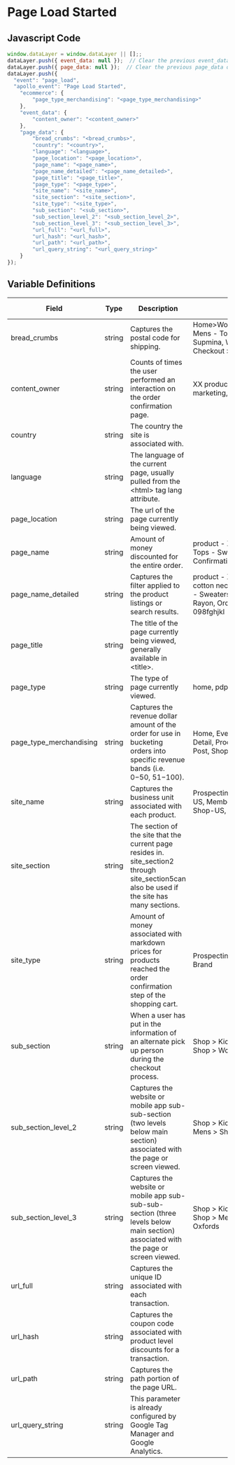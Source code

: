 # Page Load Started

### 

## Javascript Code
```js
window.dataLayer = window.dataLayer || [];;
dataLayer.push({ event_data: null });  // Clear the previous event_data object.;
dataLayer.push({ page_data: null });  // Clear the previous page_data object.
dataLayer.push({
  "event": "page_load",
  "apollo_event": "Page Load Started",
    "ecommerce": {
        "page_type_merchandising": "<page_type_merchandising>"
    },
    "event_data": {
        "content_owner": "<content_owner>"
    },
    "page_data": {
        "bread_crumbs": "<bread_crumbs>",
        "country": "<country>",
        "language": "<language>",
        "page_location": "<page_location>",
        "page_name": "<page_name>",
        "page_name_detailed": "<page_name_detailed>",
        "page_title": "<page_title>",
        "page_type": "<page_type>",
        "site_name": "<site_name>",
        "site_section": "<site_section>",
        "site_type": "<site_type>",
        "sub_section": "<sub_section>",
        "sub_section_level_2": "<sub_section_level_2>",
        "sub_section_level_3": "<sub_section_level_3>",
        "url_full": "<url_full>",
        "url_hash": "<url_hash>",
        "url_path": "<url_path>",
        "url_query_string": "<url_query_string>"
    }
});
```

## Variable Definitions

|Field|Type|Description|Example|Pattern|Min Length|Max Length|Minimum|Maximum|Multiple Of|
| --- | --- | --- | --- | --- | --- | --- | --- | --- | --- |
|bread_crumbs|string|Captures the postal code for shipping.|Home&gt;Women&gt;Tops&gt;Sweaters, Mens - Tops - Sweaters - Supmina, Wool, Rayon, Checkout &gt; Order Thank You|||||||
|content_owner|string|Counts of times the user performed an interaction on the order confirmation page.|XX product management, marketing, vendor name|||||||
|country|string|The country the site is associated with.||||||||
|language|string|The language of the current page, usually pulled from the &lt;html&gt; tag lang attribute.||||||||
|page_location|string|The url of the page currently being viewed.||||||||
|page_name|string|Amount of money discounted for the entire order.|product - XYZ123, Mens - Tops - Sweaters, Order Confirmation|||||||
|page_name_detailed|string|Captures the filter applied to the product listings or search results.|product - XYZ123 - super cotton neck scarf, Mens - Tops - Sweaters - Supmina, Wool, Rayon, Order Confirmation - 098fghjkl|||||||
|page_title|string|The title of the page currently being viewed, generally available in &lt;title&gt;.||||||||
|page_type|string|The type of page currently viewed.|home, pdp, article|||||||
|page_type_merchandising|string|Captures the revenue dollar amount of the order for use in bucketing orders into specific revenue bands \(i.e. $0-$50, $51-$100\).|Home, Event Detail, Property Detail, Product Listing, Blog Post, Shopping Cart|||||||
|site_name|string|Captures the business unit associated with each product.|Prospecting-EU, Prospecting-US, Member Portal, Shop-CA, Shop-US, Shop-EU|||||||
|site_section|string|The section of the site that the current page resides in. site\_section2 through site\_section5can also be used if the site has many sections.||||||||
|site_type|string|Amount of money associated with markdown prices for products reached the order confirmation step of the shopping cart.|Prospecting, Shop, Members, Brand|||||||
|sub_section|string|When a user has put in the information of an alternate pick up person during the checkout process.|Shop &gt; Kids, Shop &gt; Mens, Shop &gt; Womens|||||||
|sub_section_level_2|string|Captures the website or mobile app sub-sub-section \(two levels below main section\) associated with the page or screen viewed.|Shop &gt; Kids &gt; Tops, Shop &gt; Mens &gt; Shoes|||||||
|sub_section_level_3|string|Captures the website or mobile app sub-sub-sub-section \(three levels below main section\) associated with the page or screen viewed.|Shop &gt; Kids &gt; Tops &gt; Tees, Shop &gt; Mens &gt; Shoes &gt; Oxfords|||||||
|url_full|string|Captures the unique ID associated with each transaction.||||||||
|url_hash|string|Captures the coupon code associated with product level discounts for a transaction.||||||||
|url_path|string|Captures the path portion of the page URL.||||||||
|url_query_string|string|This parameter is already configured by Google Tag Manager and Google Analytics.||||||||




